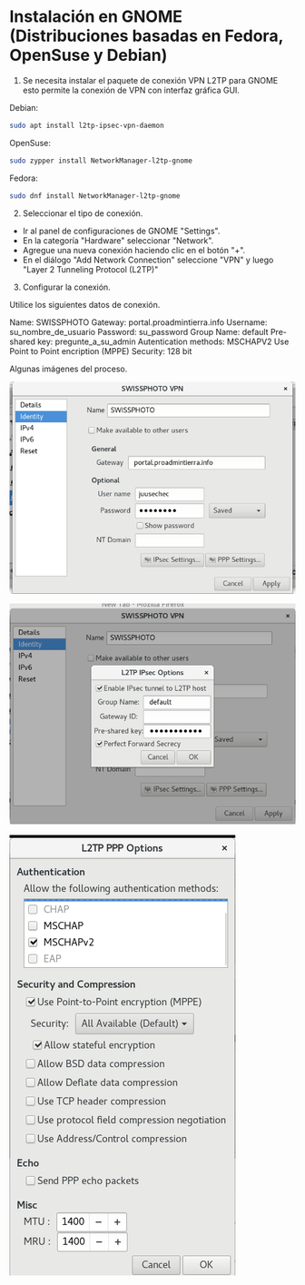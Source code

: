 # Instalación en GNOME (Distribuciones basadas en Fedora, OpenSuse y Debian)

1) Se necesita instalar el paquete de conexión VPN L2TP para GNOME esto permite la conexión de VPN con interfaz gráfica GUI.

Debian:
```bash
sudo apt install l2tp-ipsec-vpn-daemon
```
OpenSuse:
```bash
sudo zypper install NetworkManager-l2tp-gnome
```
Fedora:
```bash
sudo dnf install NetworkManager-l2tp-gnome
```

2) Seleccionar el tipo de conexión.
- Ir al panel de configuraciones de GNOME "Settings".
- En la categoría "Hardware" seleccionar "Network".
- Agregue una nueva conexión haciendo clic en el botón "+".
- En el diálogo "Add Network Connection" seleccione "VPN" y luego "Layer 2 Tunneling Protocol (L2TP)"

3) Configurar la conexión.

Utilice los siguientes datos de conexión.

Name: SWISSPHOTO
Gateway: portal.proadmintierra.info
Username: su_nombre_de_usuario
Password: su_password
Group Name: default
Pre-shared key: pregunte_a_su_admin
Autentication methods: MSCHAPV2
Use Point to Point encription (MPPE) Security: 128 bit

Algunas imágenes del proceso.

![screenshot](./images/Screenshot_from_2017-06-22_19-41-35.png)

![screenshot](./images/Screenshot_from_2017-06-22_19-41-41.png)

![screenshot](./images/Screenshot_from_2017-06-22_19-41-46.png)

